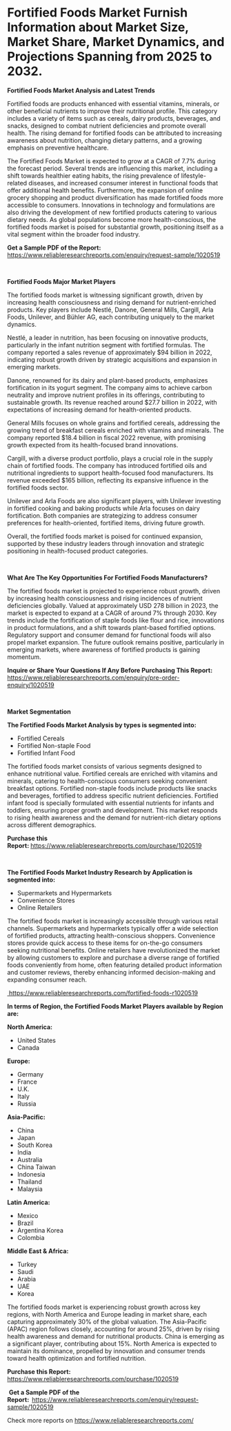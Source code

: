 <p><h1>Fortified Foods Market Furnish Information about Market Size, Market Share, Market Dynamics, and Projections Spanning from 2025 to 2032.</h1></p><p><strong>Fortified Foods Market Analysis and Latest Trends</strong></p>
<p><p>Fortified foods are products enhanced with essential vitamins, minerals, or other beneficial nutrients to improve their nutritional profile. This category includes a variety of items such as cereals, dairy products, beverages, and snacks, designed to combat nutrient deficiencies and promote overall health. The rising demand for fortified foods can be attributed to increasing awareness about nutrition, changing dietary patterns, and a growing emphasis on preventive healthcare.</p><p>The Fortified Foods Market is expected to grow at a CAGR of 7.7% during the forecast period. Several trends are influencing this market, including a shift towards healthier eating habits, the rising prevalence of lifestyle-related diseases, and increased consumer interest in functional foods that offer additional health benefits. Furthermore, the expansion of online grocery shopping and product diversification has made fortified foods more accessible to consumers. Innovations in technology and formulations are also driving the development of new fortified products catering to various dietary needs. As global populations become more health-conscious, the fortified foods market is poised for substantial growth, positioning itself as a vital segment within the broader food industry.</p></p>
<p><strong>Get a Sample PDF of the Report:&nbsp;</strong> <a href="https://www.reliableresearchreports.com/enquiry/request-sample/1020519?utm_campaign=2296&utm_medium=2&utm_source=Github&utm_content=ia&utm_term=21032025&utm_id=fortified-foods">https://www.reliableresearchreports.com/enquiry/request-sample/1020519</a></p>
<p>&nbsp;</p>
<p><strong>Fortified Foods Major Market Players</strong></p>
<p><p>The fortified foods market is witnessing significant growth, driven by increasing health consciousness and rising demand for nutrient-enriched products. Key players include Nestlé, Danone, General Mills, Cargill, Arla Foods, Unilever, and Bühler AG, each contributing uniquely to the market dynamics.</p><p>Nestlé, a leader in nutrition, has been focusing on innovative products, particularly in the infant nutrition segment with fortified formulas. The company reported a sales revenue of approximately $94 billion in 2022, indicating robust growth driven by strategic acquisitions and expansion in emerging markets.</p><p>Danone, renowned for its dairy and plant-based products, emphasizes fortification in its yogurt segment. The company aims to achieve carbon neutrality and improve nutrient profiles in its offerings, contributing to sustainable growth. Its revenue reached around $27.7 billion in 2022, with expectations of increasing demand for health-oriented products.</p><p>General Mills focuses on whole grains and fortified cereals, addressing the growing trend of breakfast cereals enriched with vitamins and minerals. The company reported $18.4 billion in fiscal 2022 revenue, with promising growth expected from its health-focused brand innovations.</p><p>Cargill, with a diverse product portfolio, plays a crucial role in the supply chain of fortified foods. The company has introduced fortified oils and nutritional ingredients to support health-focused food manufacturers. Its revenue exceeded $165 billion, reflecting its expansive influence in the fortified foods sector. </p><p>Unilever and Arla Foods are also significant players, with Unilever investing in fortified cooking and baking products while Arla focuses on dairy fortification. Both companies are strategizing to address consumer preferences for health-oriented, fortified items, driving future growth.</p><p>Overall, the fortified foods market is poised for continued expansion, supported by these industry leaders through innovation and strategic positioning in health-focused product categories.</p></p>
<p>&nbsp;</p>
<p><strong>What Are The Key Opportunities For Fortified Foods Manufacturers?</strong></p>
<p><p>The fortified foods market is projected to experience robust growth, driven by increasing health consciousness and rising incidences of nutrient deficiencies globally. Valued at approximately USD 278 billion in 2023, the market is expected to expand at a CAGR of around 7% through 2030. Key trends include the fortification of staple foods like flour and rice, innovations in product formulations, and a shift towards plant-based fortified options. Regulatory support and consumer demand for functional foods will also propel market expansion. The future outlook remains positive, particularly in emerging markets, where awareness of fortified products is gaining momentum.</p></p>
<p><strong>Inquire or Share Your Questions If Any Before Purchasing This Report:</strong> <a href="https://www.reliableresearchreports.com/enquiry/pre-order-enquiry/1020519?utm_campaign=2296&utm_medium=2&utm_source=Github&utm_content=ia&utm_term=21032025&utm_id=fortified-foods">https://www.reliableresearchreports.com/enquiry/pre-order-enquiry/1020519</a></p>
<p>&nbsp;</p>
<p><strong>Market Segmentation</strong></p>
<p><strong>The Fortified Foods Market Analysis by types is segmented into:</strong></p>
<p><ul><li>Fortified Cereals</li><li>Fortified Non-staple Food</li><li>Fortified Infant Food</li></ul></p>
<p><p>The fortified foods market consists of various segments designed to enhance nutritional value. Fortified cereals are enriched with vitamins and minerals, catering to health-conscious consumers seeking convenient breakfast options. Fortified non-staple foods include products like snacks and beverages, fortified to address specific nutrient deficiencies. Fortified infant food is specially formulated with essential nutrients for infants and toddlers, ensuring proper growth and development. This market responds to rising health awareness and the demand for nutrient-rich dietary options across different demographics.</p></p>
<p><strong>Purchase this Report:&nbsp;</strong><a href="https://www.reliableresearchreports.com/purchase/1020519?utm_campaign=2296&utm_medium=2&utm_source=Github&utm_content=ia&utm_term=21032025&utm_id=fortified-foods">https://www.reliableresearchreports.com/purchase/1020519</a></p>
<p>&nbsp;</p>
<p><strong>The Fortified Foods Market Industry Research by Application is segmented into:</strong></p>
<p><ul><li>Supermarkets and Hypermarkets</li><li>Convenience Stores</li><li>Online Retailers</li></ul></p>
<p><p>The fortified foods market is increasingly accessible through various retail channels. Supermarkets and hypermarkets typically offer a wide selection of fortified products, attracting health-conscious shoppers. Convenience stores provide quick access to these items for on-the-go consumers seeking nutritional benefits. Online retailers have revolutionized the market by allowing customers to explore and purchase a diverse range of fortified foods conveniently from home, often featuring detailed product information and customer reviews, thereby enhancing informed decision-making and expanding consumer reach.</p></p>
<p><a href="https://www.reliableresearchreports.com/fortified-foods-r1020519?utm_campaign=2296&utm_medium=2&utm_source=Github&utm_content=ia&utm_term=21032025&utm_id=fortified-foods">&nbsp;https://www.reliableresearchreports.com/fortified-foods-r1020519</a></p>
<p><strong>In terms of Region, the Fortified Foods Market Players available by Region are:</strong></p>
<p>
    <p> <strong> North America: </strong>
        <ul>
            <li>United States</li>
            <li>Canada</li>
        </ul>
        </p> 
    <p> <strong> Europe: </strong>
        <ul>
            <li>Germany</li>
            <li>France</li>
            <li>U.K.</li>
            <li>Italy</li>
            <li>Russia</li>
        </ul>
        </p> 
    <p> <strong> Asia-Pacific: </strong>
        <ul>
            <li>China</li>
            <li>Japan</li>
            <li>South Korea</li>
            <li>India</li>
            <li>Australia</li>
            <li>China Taiwan</li>
            <li>Indonesia</li>
            <li>Thailand</li>
            <li>Malaysia</li>
        </ul>
        </p> 
    <p> <strong> Latin America: </strong>
        <ul>
            <li>Mexico</li>
            <li>Brazil</li>
            <li>Argentina Korea</li>
            <li>Colombia</li>
        </ul>
        </p> 
    <p> <strong> Middle East & Africa: </strong>
        <ul>
            <li>Turkey</li>
            <li>Saudi</li>
            <li>Arabia</li>
            <li>UAE</li>
            <li>Korea</li>
        </ul>
    </p>
    </p>
<p><p>The fortified foods market is experiencing robust growth across key regions, with North America and Europe leading in market share, each capturing approximately 30% of the global valuation. The Asia-Pacific (APAC) region follows closely, accounting for around 25%, driven by rising health awareness and demand for nutritional products. China is emerging as a significant player, contributing about 15%. North America is expected to maintain its dominance, propelled by innovation and consumer trends toward health optimization and fortified nutrition.</p></p>
<p><strong>Purchase this Report: </strong><a href="https://www.reliableresearchreports.com/purchase/1020519?utm_campaign=2296&utm_medium=2&utm_source=Github&utm_content=ia&utm_term=21032025&utm_id=fortified-foods">https://www.reliableresearchreports.com/purchase/1020519</a></p>
<p>&nbsp;<strong>Get a Sample PDF of the Report:&nbsp;&nbsp;</strong><a href="https://www.reliableresearchreports.com/enquiry/request-sample/1020519?utm_campaign=2296&utm_medium=2&utm_source=Github&utm_content=ia&utm_term=21032025&utm_id=fortified-foods">https://www.reliableresearchreports.com/enquiry/request-sample/1020519</a></p>
<p><strong></strong></p>
<p>Check more reports on <a href="https://www.reliableresearchreports.com/?utm_campaign=2296&utm_medium=2&utm_source=Github&utm_content=ia&utm_term=21032025&utm_id=fortified-foods">https://www.reliableresearchreports.com/</a></p>
